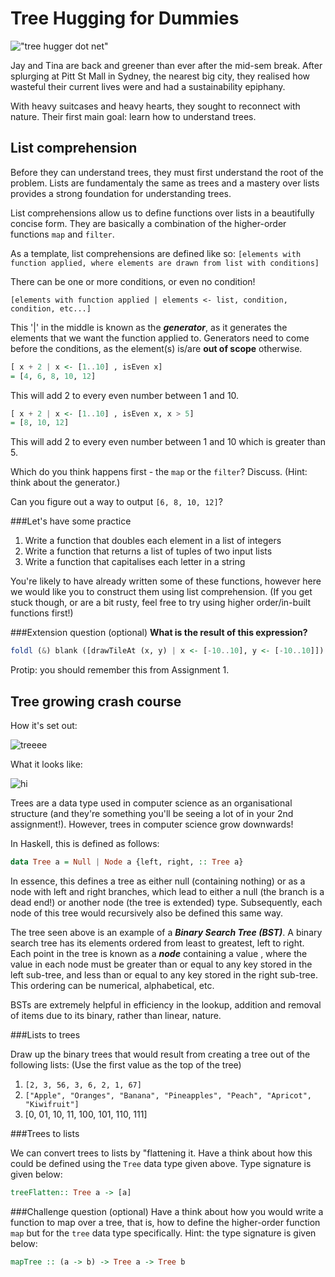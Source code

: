 # Tree Hugging for Dummies

!["tree hugger dot net"](http://media.treehugger.com/assets/images/2016/07/green-forest-trees.jpg.662x0_q70_crop-scale.jpg "tree hugger dot net")

Jay and Tina are back and greener than ever after the mid-sem break. After splurging at Pitt St Mall in Sydney, the nearest big city, they realised how wasteful their current lives were and had a sustainability epiphany.

With heavy suitcases and heavy hearts, they sought to reconnect with nature.
Their first main goal: learn how to understand trees.

## List comprehension
Before they can understand trees, they must first understand the root of the problem. Lists are fundamentaly the same as trees and a mastery over lists provides a strong foundation for understanding trees.

List comprehensions allow us to define functions over lists in a beautifully concise form. They are basically a combination of the higher-order functions `map` and `filter`.

As a template, list comprehensions are defined like so:
`[elements with function applied, where elements are drawn from list with conditions]`

There can be one or more conditions, or even no condition!

`[elements with function applied | elements <- list, condition, condition, etc...]`

This '|' in the middle is known as the ***generator***, as it generates the elements that we want the function applied to. Generators need to come before the conditions, as the element(s) is/are **out of scope** otherwise.

```haskell
[ x + 2 | x <- [1..10] , isEven x]
= [4, 6, 8, 10, 12]
```

This will add 2 to every even number between 1 and 10.

```haskell
[ x + 2 | x <- [1..10] , isEven x, x > 5]
= [8, 10, 12]
```

This will add 2 to every even number between 1 and 10 which is greater than 5.

Which do you think happens first - the `map` or the `filter`? Discuss. (Hint: think about the generator.)

Can you figure out a way to output `[6, 8, 10, 12]`?

###Let's have some practice

1. Write a function that doubles each element in a list of integers
2. Write a function that returns a list of tuples of two input lists
3. Write a function that capitalises each letter in a string

You're likely to have already written some of these functions, however here we would like you to construct them using list comprehension. (If you get stuck though, or are a bit rusty, feel free to try using higher order/in-built functions first!)

###Extension question (optional)
**What is the result of this expression?**
```haskell
foldl (&) blank ([drawTileAt (x, y) | x <- [-10..10], y <- [-10..10]])
```
Protip: you should remember this from Assignment 1.

## Tree growing crash course
How it's set out:

![treeee](https://68.media.tumblr.com/9ff6df22dbabeada477a3c4457d6ad6c/tumblr_inline_ookbj1q7fN1rec53b_540.png)

What it looks like:

![hi](https://www.nczonline.net/images/wp-content/uploads/2009/06/500px-Binary_search_tree.svg_-300x250.png)

Trees are a data type used in computer science as an organisational structure (and they're something you'll be seeing a lot of in your 2nd assignment!). However, trees in computer science grow downwards!

In Haskell, this is defined as follows:

```haskell
data Tree a = Null | Node a {left, right, :: Tree a}
```
In essence, this defines a tree as either null (containing nothing) or as a node with left and right branches, which lead to either a null (the branch is a dead end!) or another node (the tree is extended) type.
Subsequently, each node of this tree would recursively also be defined this same way.

The tree seen above is an example of a ***Binary Search Tree (BST)***. A binary search tree has its elements ordered from least to greatest, left to right. Each point in the tree is known as a ***node*** containing a value , where the value in each node must be greater than or equal to any key stored in the left sub-tree, and less than or equal to any key stored in the right sub-tree. This ordering can be numerical, alphabetical, etc.

BSTs are extremely helpful in efficiency in the lookup, addition and removal of items due to its binary, rather than linear, nature.

###Lists to trees

Draw up the binary trees that would result from creating a tree out of the following lists:
(Use the first value as the top of the tree)

1. `[2, 3, 56, 3, 6, 2, 1, 67]`
2. `["Apple", "Oranges", "Banana", "Pineapples", "Peach", "Apricot", "Kiwifruit"]`
3. [0, 01, 10, 11, 100, 101, 110, 111]

###Trees to lists

We can convert trees to lists by "flattening it. Have a think about how this could be defined using the `Tree` data type given above. Type signature is given below:

```haskell
treeFlatten:: Tree a -> [a]
```

###Challenge question (optional)
Have a think about how you would write a function to map over a tree, that is, how to define the higher-order function `map` but for the `tree` data type specifically.
Hint: the type signature is given below:

```haskell
mapTree :: (a -> b) -> Tree a -> Tree b

